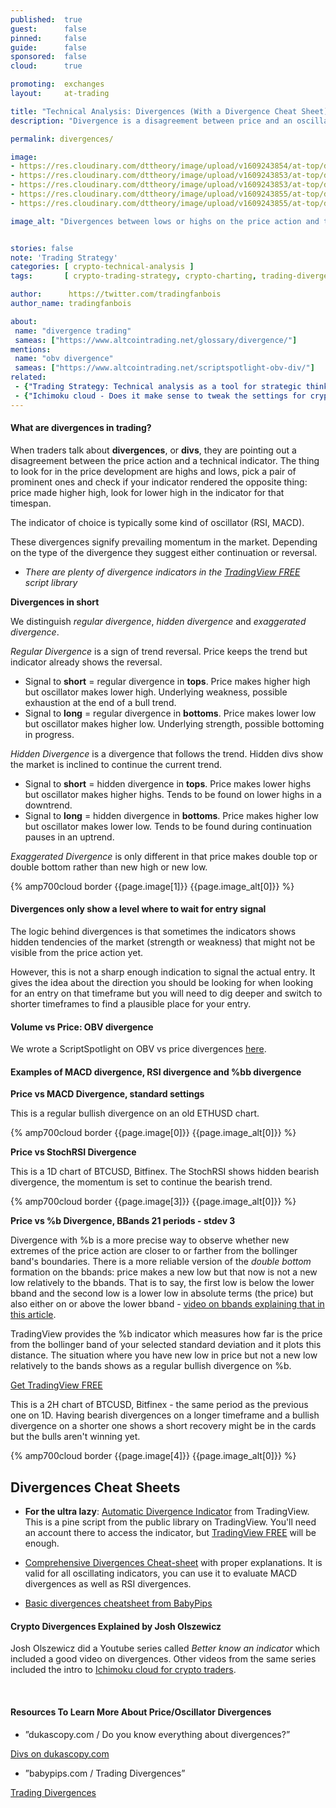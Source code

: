 ```yaml
---
published:  true
guest:      false
pinned:     false
guide:      false
sponsored:  false
cloud:      true

promoting:  exchanges
layout:     at-trading

title: "Technical Analysis: Divergences (With a Divergence Cheat Sheet)"
description: "Divergence is a disagreement between price and an oscillating indicator such as MACD or RSI. It is not strong enough an indicator to enter a position, but it gives an idea of the state of the market."

permalink: divergences/

image:
- https://res.cloudinary.com/dttheory/image/upload/v1609243854/at-top/divs/bitfinex-divergences_m4tjzj.jpg
- https://res.cloudinary.com/dttheory/image/upload/v1609243853/at-top/divs/divergences1_ssjq7o.jpg
- https://res.cloudinary.com/dttheory/image/upload/v1609243853/at-top/divs/hiddendivergences_amlxe2.jpg
- https://res.cloudinary.com/dttheory/image/upload/v1609243855/at-top/divs/price-stochrsi_mdocxm.jpg
- https://res.cloudinary.com/dttheory/image/upload/v1609243855/at-top/divs/price-bbands_v2qwxz.jpg

image_alt: "Divergences between lows or highs on the price action and the MACD or RSI can provide valuable signals."


stories: false
note: 'Trading Strategy'
categories: [ crypto-technical-analysis ]
tags:       [ crypto-trading-strategy, crypto-charting, trading-divergences, tradingview, top  ]

author:      https://twitter.com/tradingfanbois
author_name: tradingfanbois

about:
 name: "divergence trading"
 sameas: ["https://www.altcointrading.net/glossary/divergence/"]
mentions:
 name: "obv divergence"
 sameas: ["https://www.altcointrading.net/scriptspotlight-obv-div/"]
related:
 - {"Trading Strategy: Technical analysis as a tool for strategic thinking": "/strategy/technical/"}
 - {"Ichimoku cloud - Does it make sense to tweak the settings for crypto?": "/ichimoku-cloud/"}
---
```


#### What are divergences in trading?

When traders talk about **divergences**, or **divs**, they are pointing out a disagreement between the price action and a technical indicator. The thing to look for in the price development are highs and lows, pick a pair of prominent ones and check if your indicator rendered the opposite thing: price made higher high, look for lower high in the indicator for that timespan.

The indicator of choice is typically some kind of oscillator (RSI, MACD).

These divergences signify prevailing momentum in the market. Depending on the type of the divergence they suggest either continuation or reversal.

* _There are plenty of divergence indicators in the [TradingView FREE](https://bit.ly/at-tvd-glob) script library_

**Divergences in short**

We distinguish *regular divergence*, *hidden divergence* and *exaggerated divergence*.

*Regular Divergence* is a sign of trend reversal. Price keeps the trend but indicator already shows the reversal.

* Signal to **short** = regular divergence in **tops**. Price makes higher high but oscillator makes lower high. Underlying weakness, possible exhaustion at the end of a bull trend.
* Signal to **long** = regular divergence in **bottoms**. Price makes lower low but oscillator makes higher low. Underlying strength, possible bottoming in progress.

*Hidden Divergence* is a divergence that follows the trend. Hidden divs show the market is inclined to continue the current trend.

* Signal to **short** = hidden divergence in **tops**. Price makes lower highs but oscillator makes higher highs. Tends to be found on lower highs in a downtrend.
* Signal to **long** = hidden divergence in **bottoms**. Price makes higher low but oscillator makes lower low. Tends to be found during continuation pauses in an uptrend.

*Exaggerated Divergence* is only different in that price makes double top or double bottom rather than new high or new low.

{% amp700cloud border {{page.image[1]}} {{page.image_alt[0]}} %}

#### Divergences only show a level where to wait for entry signal

The logic behind divergences is that sometimes the indicators shows hidden tendencies of the market (strength or weakness) that might not be visible from the price action yet.

However, this is not a sharp enough indication to signal the actual entry. It gives the idea about the direction you should be looking for when looking for an entry on that timeframe but you will need to dig deeper and switch to shorter timeframes to find a plausible place for your entry.

#### Volume vs Price: OBV divergence

We wrote a ScriptSpotlight on OBV vs price divergences [here](/scriptspotlight-obv-div/).

#### Examples of MACD divergence, RSI divergence and %bb divergence

**Price vs MACD Divergence, standard settings**

This is a regular bullish divergence on an old ETHUSD chart.

{% amp700cloud border {{page.image[0]}} {{page.image_alt[0]}} %}

**Price vs StochRSI Divergence**

This is a 1D chart of BTCUSD, Bitfinex. The StochRSI shows hidden bearish divergence, the momentum is set to continue the bearish trend.

{% amp700cloud border {{page.image[3]}} {{page.image_alt[0]}} %}

**Price vs %b Divergence, BBands 21 periods - stdev 3**

Divergence with %b is a more precise way to observe whether new extremes of the price action are closer to or farther from the bollinger band's boundaries. There is a more reliable version of the *double bottom* formation on the bbands: price makes a new low but that now is not a new low relatively to the bbands. That is to say, the first low is below the lower bband and the second low is a lower low in absolute terms (the price) but also either on or above the lower bband - [video on bbands explaining that in this article](/technical-analysis/).

TradingView provides the %b indicator which measures how far is the price from the bollinger band of your selected standard deviation and it plots this distance. The situation where you have new low in price but not a new low relatively to the bands shows as a regular bullish divergence on %b.

<p><a class="btn" href="http://bit.ly/at-tvd-gopro" rel="nofollow">Get TradingView FREE</a></p>

This is a 2H chart of BTCUSD, Bitfinex - the same period as the previous one on 1D. Having bearish divergences on a longer timeframe and a bullish divergence on a shorter one shows a short recovery might be in the cards but the bulls aren't winning yet.

{% amp700cloud border {{page.image[4]}} {{page.image_alt[0]}} %}

## Divergences Cheat Sheets

* **For the ultra lazy**: [Automatic Divergence Indicator](/scriptspotlight-auto-divergences/) from TradingView. This is a pine script from the public library on TradingView. You'll need an account there to access the indicator, but [TradingView FREE](https://bit.ly/at-tv-2020-globalcrypto) will be enough.

* [Comprehensive Divergences Cheat-sheet](https://res.cloudinary.com/atnetcloud/image/upload/v1582609528/atnet/blog_divs/5SnaDpt_whl4al.png)  with proper explanations. It is valid for all oscillating indicators, you can use it to evaluate MACD divergences as well as RSI divergences.

<amp-img itemprop="image" alt="Altcoin Trading - TA Divergences Cheatsheet"
 src="https://res.cloudinary.com/atnetcloud/image/upload/v1582609528/atnet/blog_divs/5SnaDpt_whl4al.png" layout="responsive"
 data-original-width="1031px" data-original-height="2464px"
width="750px" height="1792px"></amp-img>

* [Basic divergences cheatsheet from BabyPips](https://res.cloudinary.com/atnetcloud/image/upload/v1582609523/atnet/blog_divs/babypips-divergences-cheatsheet_my6dqy.jpg)

<amp-img itemprop="image" alt="Simple Divergences Cheatsheet"
 src="https://res.cloudinary.com/atnetcloud/image/upload/v1582609523/atnet/blog_divs/babypips-divergences-cheatsheet_my6dqy.jpg" layout="responsive"
 data-original-width="652px" data-original-height="965px"
width="652px" height="965px"></amp-img>

#### Crypto Divergences Explained by Josh Olszewicz

Josh Olszewicz did a Youtube series called *Better know an indicator* which included a good video on divergences. Other videos from the same series included the intro to [Ichimoku cloud for crypto traders](/ichimoku-cloud/).

<amp-youtube
          data-videoid="nGbqFV0koaQ"
          layout="responsive"
          width="700" height="360">
</amp-youtube>

<br>


#### Resources To Learn More About Price/Oscillator Divergences


* ”dukascopy.com / Do you know everything about divergences?”

<a href="https://www.dukascopy.com/fxcomm/fx-article-contest/?Do-You-Know-Everything-About=&action=read&id=890" class="button">Divs on dukascopy.com</a>

* ”babypips.com / Trading Divergences”

<a href="http://www.babypips.com/school/high-school/trading-divergences" class="button">Trading Divergences</a>
